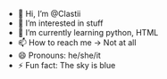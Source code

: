 - 👋 Hi, I’m @Clastii
- 👀 I’m interested in stuff
- 🌱 I’m currently learning python, HTML
- 📫 How to reach me -> Not at all
- 😄 Pronouns: he/she/it
- ⚡ Fun fact: The sky is blue

<!---
Clastii/Clastii is a ✨ special ✨ repository because its `README.md` (this file) appears on your GitHub profile.
You can click the Preview link to take a look at your changes.
--->
